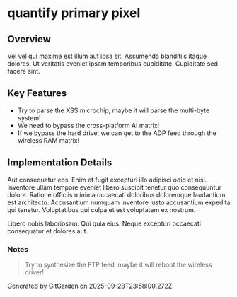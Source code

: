# quantify primary pixel

## Overview
Vel vel qui maxime est illum aut ipsa sit. Assumenda blanditiis itaque dolores. Ut veritatis eveniet ipsam temporibus cupiditate. Cupiditate sed facere sint.

## Key Features
- Try to parse the XSS microchip, maybe it will parse the multi-byte system!
- We need to bypass the cross-platform AI matrix!
- If we bypass the hard drive, we can get to the ADP feed through the wireless RAM matrix!

## Implementation Details
Aut consequatur eos. Enim et fugit excepturi illo adipisci odio et nisi. Inventore ullam tempore eveniet libero suscipit tenetur quo consequuntur dolore. Ratione officiis minima occaecati doloribus doloremque laudantium est architecto. Accusantium numquam inventore iusto accusantium expedita qui tenetur. Voluptatibus qui culpa et est voluptatem ex nostrum.
 Libero nobis laboriosam. Qui quia eius. Neque excepturi occaecati consequatur et dolores aut.

### Notes
> Try to synthesize the FTP feed, maybe it will reboot the wireless driver!

Generated by GitGarden on 2025-09-28T23:58:00.272Z